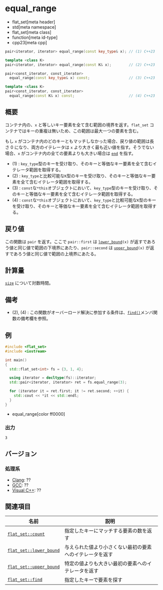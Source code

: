 # equal_range
* flat_set[meta header]
* std[meta namespace]
* flat_set[meta class]
* function[meta id-type]
* cpp23[meta cpp]

```cpp
pair<iterator, iterator> equal_range(const key_type& x); // (1) C++23

template <class K>
pair<iterator, iterator> equal_range(const K& x);        // (2) C++23

pair<const_iterator, const_iterator>
  equal_range(const key_type& x) const;                  // (3) C++23

template <class K>
pair<const_iterator, const_iterator>
  equal_range(const K& x) const;                         // (4) C++23
```

## 概要
コンテナ内の、`x` と等しいキー要素を全て含む範囲の境界を返す。`flat_set` コンテナではキーの重複は無いため、この範囲は最大一つの要素を含む。 

もし `x` がコンテナ内のどのキーともマッチしなかった場合、戻り値の範囲は長さ 0 になり、両方のイテレータは `x` より大きく最も近い値を指す。そうでない場合、`x` がコンテナ内の全ての要素よりも大きい場合は [`end`](end.md) を指す。

- (1) : `key_type`型のキーを受け取り、そのキーと等価なキー要素を全て含むイテレータ範囲を取得する。
- (2) : `key_type`と比較可能な`K`型のキーを受け取り、そのキーと等価なキー要素を全て含むイテレータ範囲を取得する。
- (3) : `const`な`*this`オブジェクトにおいて、`key_type`型のキーを受け取り、そのキーと等価なキー要素を全て含むイテレータ範囲を取得する。
- (4) : `const`な`*this`オブジェクトにおいて、`key_type`と比較可能な`K`型のキーを受け取り、そのキーと等価なキー要素を全て含むイテレータ範囲を取得する。


## 戻り値
この関数は `pair` を返す。ここで `pair::first` は [`lower_bound`](lower_bound.md)`(x)` が返すであろう値と同じ値で範囲の下境界にあたり、`pair::second` は [`upper_bound`](upper_bound.md)`(x)` が返すであろう値と同じ値で範囲の上境界にあたる。


## 計算量
[`size`](size.md) について対数時間。


## 備考
- (2), (4) : この関数がオーバーロード解決に参加する条件は、[`find()`](find.md)メンバ関数の備考欄を参照。


## 例
```cpp example
#include <flat_set>
#include <iostream>

int main()
{
  std::flat_set<int> fs = {3, 1, 4};

  using iterator = decltype(fs)::iterator;
  std::pair<iterator, iterator> ret = fs.equal_range(3);

  for (iterator it = ret.first; it != ret.second; ++it) {
    std::cout << *it << std::endl;
  }
}
```
* equal_range[color ff0000]

### 出力
```
3
```


## バージョン
### 処理系
- [Clang](/implementation.md#clang): ??
- [GCC](/implementation.md#gcc): ??
- [Visual C++](/implementation.md#visual_cpp): ??


## 関連項目

| 名前 | 説明 |
|-------------------------------------------|----------------------------------------------------------|
| [`flat_set::count`](count.md)             | 指定したキーにマッチする要素の数を返す                   |
| [`flat_set::lower_bound`](lower_bound.md) | 与えられた値より小さくない最初の要素へのイテレータを返す |
| [`flat_set::upper_bound`](upper_bound.md) | 特定の値よりも大きい最初の要素へのイテレータを返す       |
| [`flat_set::find`](find.md)               | 指定したキーで要素を探す                                 |
